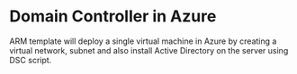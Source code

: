 # Domain Controller in Azure
ARM template will deploy a single virtual machine in Azure by creating a virtual network, subnet and also install Active Directory on the server using DSC script.
